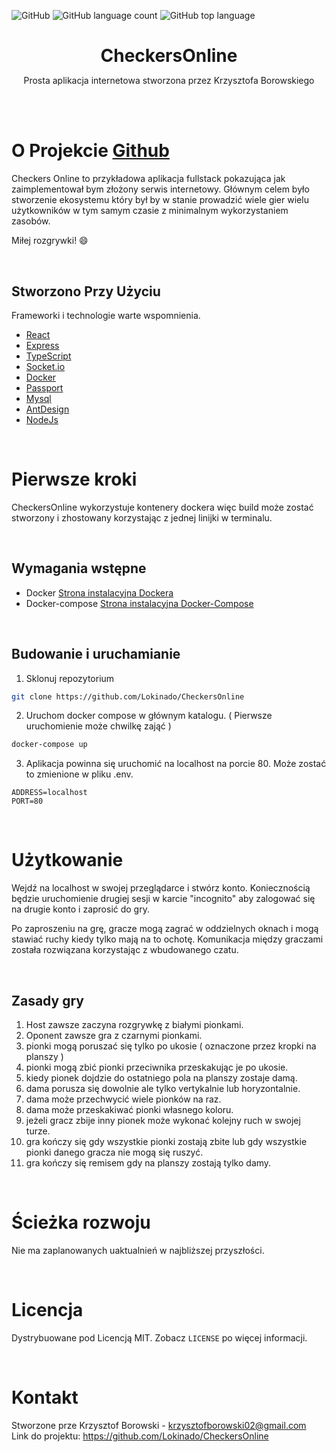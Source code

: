 <!--
+++
author = "Krzysztof Borowski"
title = "Checkers Online"
date = "2021-09-10"
description = "Prosta aplikacja internetowa fullstack"
summary = "Checkers Online to przykładowa aplikacja fullstack pokazująca jak zaimplementował bym złożony serwis internetowy."
draft="false"
tags = [
    "typescript", 
    "react",
    "node",
]
categories = [
    "webdev",
    "full stack",
]
+++
-->

![GitHub](https://img.shields.io/github/license/Lokinado/CheckersOnline?style=for-the-badge)
![GitHub language count](https://img.shields.io/github/languages/count/Lokinado/CheckersOnline?style=for-the-badge)
![GitHub top language](https://img.shields.io/github/languages/top/Lokinado/CheckersOnline?style=for-the-badge)

<p align="center">
    <h1 align="center" style="border-bottom: none; margin-bottom: 0">
        <strong>
            CheckersOnline
        </strong>
    </h1>

  <p align="center">
    Prosta aplikacja internetowa stworzona przez Krzysztofa Borowskiego
    <br />
    <!--
    <a href="DEMO LINK"><strong>View Demo»</strong></a>
    -->
  </p>
</p>

<br><br>

# O Projekcie [Github](https://github.com/Lokinado/CheckersOnline)
Checkers Online to przykładowa aplikacja fullstack pokazująca jak zaimplementował bym złożony serwis internetowy. Głównym celem było stworzenie ekosystemu który był by w stanie prowadzić wiele gier wielu użytkowników w tym samym czasie z minimalnym wykorzystaniem zasobów.

Miłej rozgrywki! 😄

<br>

## Stworzono Przy Użyciu
Frameworki i technologie warte wspomnienia.
* [React](https://reactjs.org/)
* [Express](https://expressjs.com/)
* [TypeScript](https://www.typescriptlang.org/)
* [Socket.io](https://socket.io/)
* [Docker](https://www.docker.com/)
* [Passport](http://www.passportjs.org/)
* [Mysql](https://www.mysql.com/)
* [AntDesign](https://ant.design/)
* [NodeJs](https://nodejs.org/)

<br>

# Pierwsze kroki
CheckersOnline wykorzystuje kontenery dockera więc build może zostać stworzony i zhostowany korzystając z jednej linijki w terminalu.

<br>

## Wymagania wstępne
* Docker [Strona instalacyjna Dockera](https://docs.docker.com/engine/install/)
* Docker-compose  [Strona instalacyjna Docker-Compose](https://docs.docker.com/compose/install/)

<br>

## Budowanie i uruchamianie
1. Sklonuj repozytorium
```sh
git clone https://github.com/Lokinado/CheckersOnline
```
2. Uruchom docker compose w głównym katalogu. ( Pierwsze uruchomienie może chwilkę zająć )
```sh
docker-compose up
```
3. Aplikacja powinna się uruchomić na localhost na porcie 80. Może zostać to zmienione w pliku .env.
```env
ADDRESS=localhost
PORT=80
```

<br>

# Użytkowanie
Wejdź na localhost w swojej przeglądarce i stwórz konto. Koniecznością będzie uruchomienie drugiej sesji w karcie "incognito" aby zalogować się na drugie konto i zaprosić do gry.

Po zaproszeniu na grę, gracze mogą zagrać w oddzielnych oknach i mogą stawiać ruchy kiedy tylko mają na to ochotę. Komunikacja między graczami została rozwiązana korzystając z wbudowanego czatu.

<br>

## Zasady gry
1. Host zawsze zaczyna rozgrywkę z białymi pionkami.
2. Oponent zawsze gra z czarnymi pionkami.
3. pionki mogą poruszać się tylko po ukosie ( oznaczone przez kropki na planszy )
4. pionki mogą zbić pionki przeciwnika przeskakując je po ukosie.
5. kiedy pionek dojdzie do ostatniego pola na planszy zostaje damą.
6. dama porusza się dowolnie ale tylko vertykalnie lub horyzontalnie. 
7. dama może przechwycić wiele pionków na raz.
8. dama może przeskakiwać pionki własnego koloru.
9. jeżeli gracz zbije inny pionek może wykonać kolejny ruch w swojej turze.
10. gra kończy się gdy wszystkie pionki zostają zbite lub gdy wszystkie pionki danego gracza nie mogą się ruszyć.
11. gra kończy się remisem gdy na planszy zostają tylko damy.

<br>

# Ścieżka rozwoju
Nie ma zaplanowanych uaktualnień w najbliższej przyszłości.

<br>

# Licencja
Dystrybuowane pod Licencją MIT. Zobacz `LICENSE` po więcej informacji.

<br>

# Kontakt
Stworzone prze Krzysztof Borowski - krzysztofborowski02@gmail.com
<br>
Link do projektu: https://github.com/Lokinado/CheckersOnline
